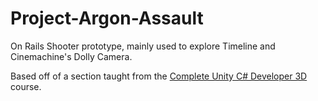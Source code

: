 # Project-Argon-Assault
On Rails Shooter prototype, mainly used to explore Timeline and Cinemachine's Dolly Camera.

Based off of a section taught from the [Complete Unity C# Developer 3D](https://www.gamedev.tv/p/learn-c-unity-developer-3d-for-video-game-development/?product_id=1503856&coupon_code=JOINUS) course.

